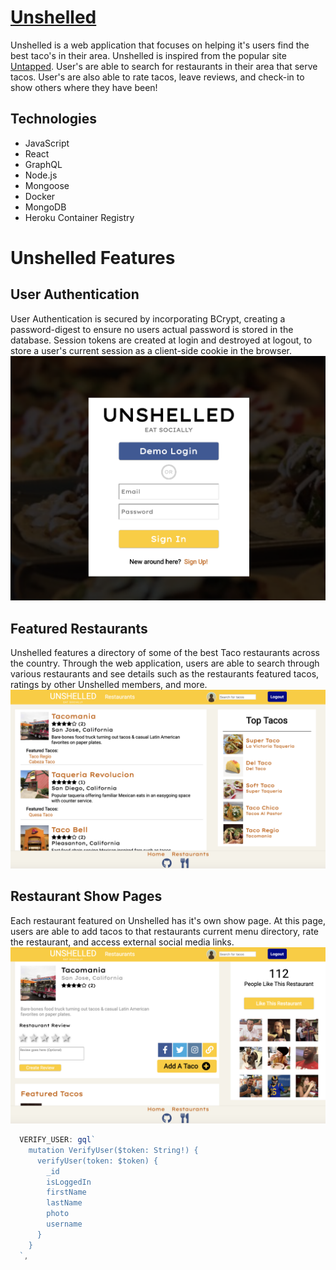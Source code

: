 # [Unshelled](https://unshelled.herokuapp.com/#/login)
Unshelled is a web application that focuses on helping it's users find the best taco's in their area. Unshelled is inspired from the popular site [Untapped](https://untappd.com). User's are able to search for restaurants in their area that serve tacos. User's are also able to rate tacos, leave reviews, and check-in to show others where they have been!


## Technologies
- JavaScript
- React
- GraphQL
- Node.js
- Mongoose
- Docker
- MongoDB
- Heroku Container Registry


# Unshelled Features

## User Authentication
User Authentication is secured by incorporating BCrypt, creating a password-digest to ensure no users actual password is stored in the database. Session tokens are created at login and destroyed at logout, to store a user's current session as a client-side cookie in the browser.
![Login Page](./client/public/login.png)

## Featured Restaurants
Unshelled features a directory of some of the best Taco restaurants across the country. Through the web application, users are able to search through various restaurants and see details such as the restaurants featured tacos, ratings by other Unshelled members, and more.
![Restaurant Index Page](./client/public/rest_index.png)

## Restaurant Show Pages
Each restaurant featured on Unshelled has it's own show page. At this page, users are able to add tacos to that restaurants current menu directory, rate the restaurant, and access external social media links. 
![Restaurant Page](./client/public/rest_show.png)

```javascript
  VERIFY_USER: gql`
    mutation VerifyUser($token: String!) {
      verifyUser(token: $token) {
        _id
        isLoggedIn
        firstName
        lastName
        photo
        username
      }
    }
  `,
```